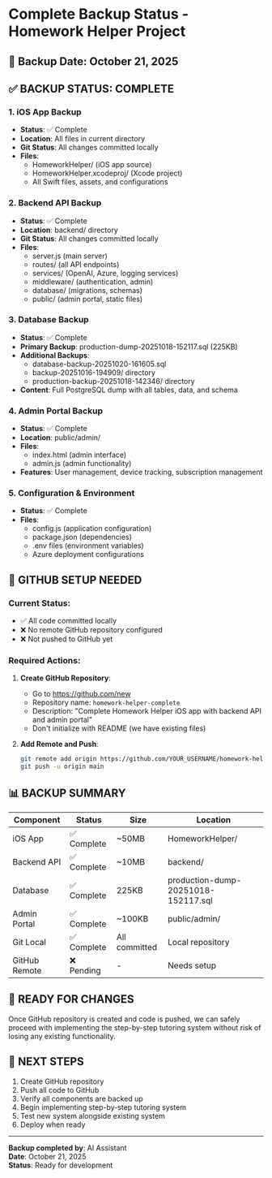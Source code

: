 # Complete Backup Status - Homework Helper Project

## 📅 Backup Date: October 21, 2025

## ✅ BACKUP STATUS: COMPLETE

### 1. **iOS App Backup**
- **Status**: ✅ Complete
- **Location**: All files in current directory
- **Git Status**: All changes committed locally
- **Files**: 
  - HomeworkHelper/ (iOS app source)
  - HomeworkHelper.xcodeproj/ (Xcode project)
  - All Swift files, assets, and configurations

### 2. **Backend API Backup**
- **Status**: ✅ Complete
- **Location**: backend/ directory
- **Git Status**: All changes committed locally
- **Files**:
  - server.js (main server)
  - routes/ (all API endpoints)
  - services/ (OpenAI, Azure, logging services)
  - middleware/ (authentication, admin)
  - database/ (migrations, schemas)
  - public/ (admin portal, static files)

### 3. **Database Backup**
- **Status**: ✅ Complete
- **Primary Backup**: production-dump-20251018-152117.sql (225KB)
- **Additional Backups**:
  - database-backup-20251020-161605.sql
  - backup-20251016-194909/ directory
  - production-backup-20251018-142346/ directory
- **Content**: Full PostgreSQL dump with all tables, data, and schema

### 4. **Admin Portal Backup**
- **Status**: ✅ Complete
- **Location**: public/admin/
- **Files**:
  - index.html (admin interface)
  - admin.js (admin functionality)
- **Features**: User management, device tracking, subscription management

### 5. **Configuration & Environment**
- **Status**: ✅ Complete
- **Files**:
  - config.js (application configuration)
  - package.json (dependencies)
  - .env files (environment variables)
  - Azure deployment configurations

## 🔄 GITHUB SETUP NEEDED

### Current Status:
- ✅ All code committed locally
- ❌ No remote GitHub repository configured
- ❌ Not pushed to GitHub yet

### Required Actions:
1. **Create GitHub Repository**:
   - Go to https://github.com/new
   - Repository name: `homework-helper-complete`
   - Description: "Complete Homework Helper iOS app with backend API and admin portal"
   - Don't initialize with README (we have existing files)

2. **Add Remote and Push**:
   ```bash
   git remote add origin https://github.com/YOUR_USERNAME/homework-helper-complete.git
   git push -u origin main
   ```

## 📊 BACKUP SUMMARY

| Component | Status | Size | Location |
|-----------|--------|------|----------|
| iOS App | ✅ Complete | ~50MB | HomeworkHelper/ |
| Backend API | ✅ Complete | ~10MB | backend/ |
| Database | ✅ Complete | 225KB | production-dump-20251018-152117.sql |
| Admin Portal | ✅ Complete | ~100KB | public/admin/ |
| Git Local | ✅ Complete | All committed | Local repository |
| GitHub Remote | ❌ Pending | - | Needs setup |

## 🚀 READY FOR CHANGES

Once GitHub repository is created and code is pushed, we can safely proceed with implementing the step-by-step tutoring system without risk of losing any existing functionality.

## 📝 NEXT STEPS

1. Create GitHub repository
2. Push all code to GitHub
3. Verify all components are backed up
4. Begin implementing step-by-step tutoring system
5. Test new system alongside existing system
6. Deploy when ready

---
**Backup completed by**: AI Assistant  
**Date**: October 21, 2025  
**Status**: Ready for development
